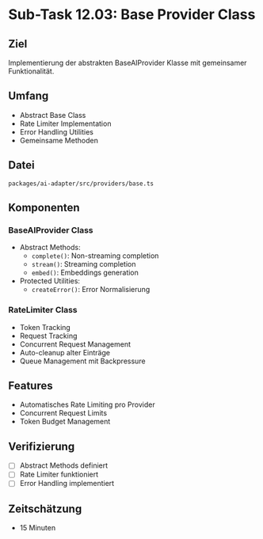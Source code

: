 # Sub-Task 12.03: Base Provider Class

## Ziel
Implementierung der abstrakten BaseAIProvider Klasse mit gemeinsamer Funktionalität.

## Umfang
- Abstract Base Class
- Rate Limiter Implementation
- Error Handling Utilities
- Gemeinsame Methoden

## Datei
`packages/ai-adapter/src/providers/base.ts`

## Komponenten

### BaseAIProvider Class
- Abstract Methods:
  - `complete()`: Non-streaming completion
  - `stream()`: Streaming completion
  - `embed()`: Embeddings generation
- Protected Utilities:
  - `createError()`: Error Normalisierung

### RateLimiter Class
- Token Tracking
- Request Tracking
- Concurrent Request Management
- Auto-cleanup alter Einträge
- Queue Management mit Backpressure

## Features
- Automatisches Rate Limiting pro Provider
- Concurrent Request Limits
- Token Budget Management

## Verifizierung
- [ ] Abstract Methods definiert
- [ ] Rate Limiter funktioniert
- [ ] Error Handling implementiert

## Zeitschätzung
- 15 Minuten